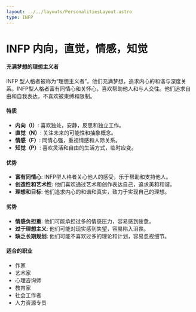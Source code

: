 ```yaml
---
layout: ../../layouts/PersonalitiesLayout.astro
type: INFP
---
```

# INFP 内向，直觉，情感，知觉

#### 充满梦想的理想主义者
INFP 型人格者被称为“理想主义者”。他们充满梦想，追求内心的和谐与深度关系。INFP型人格者富有同情心和关怀心，喜欢帮助他人和与人交往。他们追求自由和自我表达，不喜欢被束缚和限制。

#### 特质
- **内向（I）**: 喜欢独处，安静，反思和独立工作。
- **直觉（N）**: 关注未来的可能性和抽象概念。
- **情感（F）**: 同情心强，重视情感和人际关系。
- **知觉（P）**: 喜欢灵活和自由的生活方式，临时应变。

#### 优势
- **富有同情心**: INFP型人格者关心他人的感受，乐于帮助和支持他人。
- **创造性和艺术性**: 他们喜欢通过艺术和创作表达自己，追求美和和谐。
- **理想和目标**: 他们追求内心的和谐和真实，致力于实现自己的理想。

#### 劣势
- **情感负担重**: 他们可能承担过多的情感压力，容易感到疲惫。
- **过于理想主义**: 他们可能对现实感到失望，容易陷入沮丧。
- **缺乏长期规划**: 他们可能不喜欢过多的理论和计划，容易忽视细节。

#### 适合的职业
- 作家
- 艺术家
- 心理咨询师
- 教育家
- 社会工作者
- 人力资源专员
